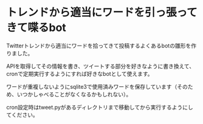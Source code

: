 # トレンドから適当にワードを引っ張ってきて喋るbot
Twitterトレンドから適当にワードを拾ってきて投稿するよくあるbotの雛形を作りました。

APIを取得してその情報を書き、ツイートする部分を好きなように書き換えて、cronで定期実行するようにすれば好きなbotとして使えます。

ワードが重複しないようにsqlite3で使用済みワードを保存しています（そのため、いつかしゃべることがなくなるかもしれない）。

cron設定時はtweet.pyがあるディレクトリまで移動してから実行するようにしてください。
